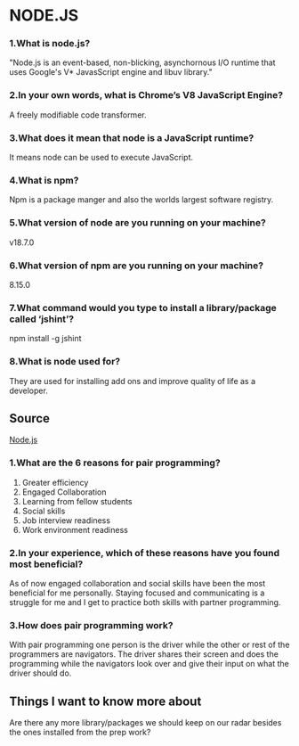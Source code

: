 # NODE.JS

### 1.What is node.js?

"Node.js is an event-based, non-blicking, asynchornous I/O runtime that uses Google's V* JavasScript engine and libuv library."

### 2.In your own words, what is Chrome’s V8 JavaScript Engine?

A freely modifiable code transformer.

### 3.What does it mean that node is a JavaScript runtime?

It means node can be used to execute JavaScript.

### 4.What is npm?

Npm is a package manger and also the worlds largest software registry.

### 5.What version of node are you running on your machine?

v18.7.0

### 6.What version of npm are you running on your machine?

8.15.0

### 7.What command would you type to install a library/package called ‘jshint’?

npm install -g jshint

### 8.What is node used for?

They are used for installing add ons and improve quality of life as a developer.

## Source

[Node.js](https://www.sitepoint.com/an-introduction-to-node-js/)

### 1.What are the 6 reasons for pair programming?

1. Greater efficiency
2. Engaged Collaboration
3. Learning from fellow students
4. Social skills
5. Job interview readiness
6. Work environment readiness

### 2.In your experience, which of these reasons have you found most beneficial?

As of now engaged collaboration and social skills have been the most beneficial for me personally. Staying focused and communicating is a struggle for me and I get to practice both skills with partner programming.

### 3.How does pair programming work?

With pair programming one person is the driver while the other or rest of the programmers are navigators. The driver shares their screen and does the programming while the navigators look over and give their input on what the driver should do.

## Things I want to know more about

Are there any more library/packages we should keep on our radar besides the ones installed from the prep work?